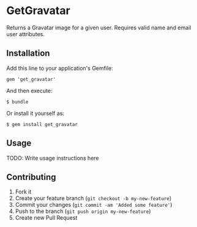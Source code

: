 # GetGravatar

Returns a Gravatar image for a given user. Requires valid name and email user attributes.

## Installation

Add this line to your application's Gemfile:

    gem 'get_gravatar'

And then execute:

    $ bundle

Or install it yourself as:

    $ gem install get_gravatar

## Usage

TODO: Write usage instructions here

## Contributing

1. Fork it
2. Create your feature branch (`git checkout -b my-new-feature`)
3. Commit your changes (`git commit -am 'Added some feature'`)
4. Push to the branch (`git push origin my-new-feature`)
5. Create new Pull Request
